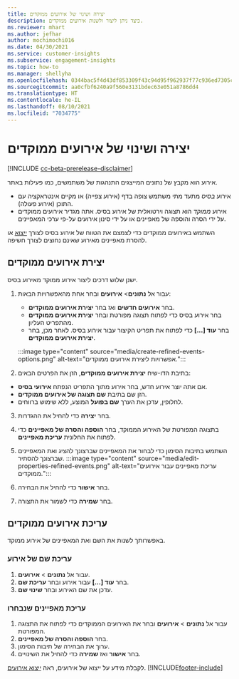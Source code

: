```yaml
---
title: יצירה ושינוי של אירועים ממוקדים
description: כיצד ניתן ליצור ולשנות אירועים ממוקדים.
ms.reviewer: mhart
ms.author: jefhar
author: mochimochi016
ms.date: 04/30/2021
ms.service: customer-insights
ms.subservice: engagement-insights
ms.topic: how-to
ms.manager: shellyha
ms.openlocfilehash: 0344bac5f4d43df853309f43c94d95f962937f77c936ed7305c5de4a08835f04
ms.sourcegitcommit: aa0cfbf6240a9f560e3131bdec63e051a8786dd4
ms.translationtype: HT
ms.contentlocale: he-IL
ms.lasthandoff: 08/10/2021
ms.locfileid: "7034775"
---
```

# <a name="create-and-modify-refined-events"></a>יצירה ושינוי של אירועים ממוקדים

[!INCLUDE [cc-beta-prerelease-disclaimer](includes/cc-beta-prerelease-disclaimer.md)]


אירוע הוא מקבץ של נתונים המייצגים התנהגות של משתמשים, כמו פעילות באתר.

- אירוע *בסיס* מתעד מתי משתמש צופה בדף (אירוע צפייה) או מקיים אינטראקציה עם התוכן (אירוע פעולה).
- אירוע *ממוקד* הוא תצוגה וירטואלית של אירוע בסיס. אתה מגדיר אירועים ממוקדים על ידי הסרה והוספה של מאפיינים או על ידי סינון אירועים על-פי ערכי המאפיינים.

השתמש באירועים ממוקדים כדי לצמצם את הטווח של אירוע בסיס לצורך [ייצוא](export-events.md) או להסרת מאפיינים מאירוע שאינם נחוצים לצורך חשיפה.

## <a name="create-refined-events"></a>יצירת אירועים ממוקדים

ישנן שלוש דרכים ליצור אירוע ממוקד מאירוע בסיס. 

1. עבור אל **נתונים**> **אירועים** ובחר אחת מהאפשרויות הבאות:
    - בחר **אירועים חדשים** ואז בחר **יצירת אירועים ממוקדים**.
    - בחר אירוע בסיס כדי לפתוח תצוגה מפורטת ובחר **יצירת אירועים ממוקדים** מהתפריט העליון.
    - בחר **עוד [...]** כדי לפתוח את תפריט הקיצור עבור אירוע בסיס. לאחר מכן, בחר **יצירת אירועים ממוקדים**.
    
    :::image type="content" source="media/create-refined-events-options.png" alt-text="אפשרויות ליצירת אירועים ממוקדים.":::

1. בתיבת הדו-שיח **יצירת אירועים ממוקדים**, הזן את הפרטים הבאים:

- אם אתה יוצר אירוע חדש, בחר אירוע מתוך התפריט הנפתח **אירועי בסיס**.
- הזן שם בתיבת **שם תצוגה של אירועים ממוקדים**.
- לחלופין, עדכן את הערך **שם בפועל** המוצע, ללא שימוש ברווחים.

3. בחר **יצירה** כדי להחיל את ההגדרות.

1. בתצוגה המפורטת של האירוע הממוקד, בחר **הוספה והסרה של מאפיינים** כדי לפתוח את החלונית **עריכת מאפיינים**. 

1. השתמש בתיבות הסימון כדי לבחור את המאפיינים שברצונך להציג ואת המאפיינים שברצונך להסתיר. 
   :::image type="content" source="media/edit-properties-refined-events.png" alt-text="עריכת מאפיינים עבור אירועים ממוקדים.":::

1. בחר **אישור** כדי להחיל את הבחירה.

1. בחר **שמירה** כדי לשמור את התצורה.

## <a name="edit-refined-events"></a>עריכת אירועים ממוקדים

באפשרותך לשנות את השם ואת המאפיינים של אירוע ממוקד.

### <a name="edit-event-name"></a>עריכת שם של אירוע

1. עבור אל **נתונים** > **אירועים**. 
1. בחר **עוד [...]** עבור אירוע ובחר **עריכת שם**.
1. עדכן את שם האירוע ובחר **שינוי שם**.

### <a name="edit-selected-properties"></a>עריכת מאפיינים שנבחרו

1. עבור אל **נתונים** > **אירועים** ובחר את האירועים הממוקדים כדי לפתוח את התצוגה המפורטת.
1. בחר **הוספה והסרה של מאפיינים**. 
1. ערוך את הבחירה של תיבות הסימון.
1. בחר **אישור** ואז **שמירה** כדי להחיל את השינויים.

לקבלת מידע על ייצוא של אירועים, ראה [ייצוא אירועים](export-events.md).
[!INCLUDE[footer-include](../includes/footer-banner.md)]
